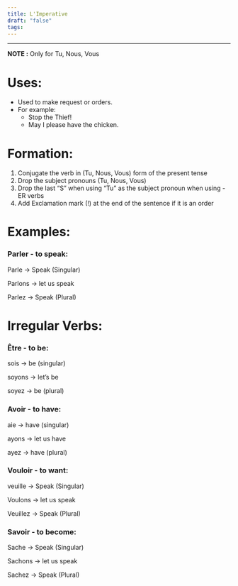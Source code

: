 ```yaml
---
title: L'Imperative
draft: "false"
tags:
---
```

---
**NOTE :** Only for Tu, Nous, Vous
# Uses:

- Used to make request or orders.
- For example:
    - Stop the Thief!
    - May I please have the chicken.

# Formation:

1. Conjugate the verb in (Tu, Nous, Vous) form of the present tense
2. Drop the subject pronouns (Tu, Nous, Vous)
3. Drop the last “S” when using “Tu” as the subject pronoun when using -ER verbs
4. Add Exclamation mark (!) at the end of the sentence if it is an order

# Examples:

### Parler - to speak:

Parle → Speak (Singular)

Parlons → let us speak

Parlez → Speak (Plural)

# Irregular Verbs:

### Être - to be:

sois → be (singular)

soyons → let’s be

soyez → be (plural)

### Avoir - to have:

aie → have (singular)

ayons → let us have

ayez → have (plural)

### Vouloir - to want:

veuille → Speak (Singular)

Voulons → let us speak

Veuillez → Speak (Plural)

### Savoir - to become:

Sache → Speak (Singular)

Sachons → let us speak

Sachez → Speak (Plural)